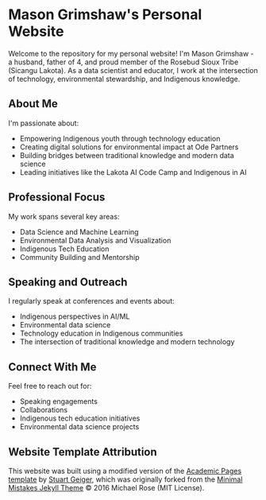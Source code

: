 # Mason Grimshaw's Personal Website

Welcome to the repository for my personal website! I'm Mason Grimshaw - a husband, father of 4, and proud member of the Rosebud Sioux Tribe (Sicangu Lakota). As a data scientist and educator, I work at the intersection of technology, environmental stewardship, and Indigenous knowledge.

## About Me

I'm passionate about:
- Empowering Indigenous youth through technology education
- Creating digital solutions for environmental impact at Ode Partners
- Building bridges between traditional knowledge and modern data science
- Leading initiatives like the Lakota AI Code Camp and Indigenous in AI

## Professional Focus

My work spans several key areas:
- Data Science and Machine Learning
- Environmental Data Analysis and Visualization
- Indigenous Tech Education
- Community Building and Mentorship

## Speaking and Outreach

I regularly speak at conferences and events about:
- Indigenous perspectives in AI/ML
- Environmental data science
- Technology education in Indigenous communities
- The intersection of traditional knowledge and modern technology

## Connect With Me

Feel free to reach out for:
- Speaking engagements
- Collaborations
- Indigenous tech education initiatives
- Environmental data science projects

## Website Template Attribution

This website was built using a modified version of the [Academic Pages template](https://github.com/academicpages/academicpages.github.io) by [Stuart Geiger](https://github.com/staeiou), which was originally forked from the [Minimal Mistakes Jekyll Theme](https://mmistakes.github.io/minimal-mistakes/) © 2016 Michael Rose (MIT License).
